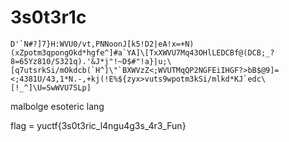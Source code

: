 # 3s0t3r1c

```
D'`N#?]7}H:WVU0/vt,PNNoonJ[k5!D2|eA!x=+N)(xZpotm3qpongOkd*hgfe^]#a`YA]\[TxXWVU7Mq43OHlLEDCBf@(DCB;_?8=65Yz810/S321q).'&J*j"!~D$#"!a}|u;\[q7utsrkSi/mOkdcb(`H^]\"`BXWVzZ<;WVUTMqQP2NGFEiIHGF?>bB$@9]=<;4381U/43,1*N.-,+kj(!E%${zyx>vuts9wpotm3kSi/mlkd*KJ`edc\[!_^]\U=SwWVU7SLp]
```

malbolge esoteric lang 

flag = yuctf{3s0t3ric_l4ngu4g3s_4r3_Fun}


